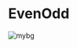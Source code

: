 # EvenOdd
 
![mybg](https://user-images.githubusercontent.com/54436939/122204057-4f078b00-cebc-11eb-976e-56509f65b3db.png)
